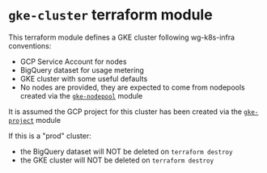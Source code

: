 # `gke-cluster` terraform module

This terraform module defines a GKE cluster following wg-k8s-infra conventions:
- GCP Service Account for nodes
- BigQuery dataset for usage metering
- GKE cluster with some useful defaults
- No nodes are provided, they are expected to come from nodepools created via the [`gke-nodepool`] module

It is assumed the GCP project for this cluster has been created via the [`gke-project`] module

If this is a "prod" cluster:
- the BigQuery dataset will NOT be deleted on `terraform destroy`
- the GKE cluster will NOT be deleted on `terraform destroy`

[`gke-project`]: /infra/gcp/terraform/modules/gke-project
[`gke-nodepool`]: /infra/gcp/terraform/modules/gke-nodepool
